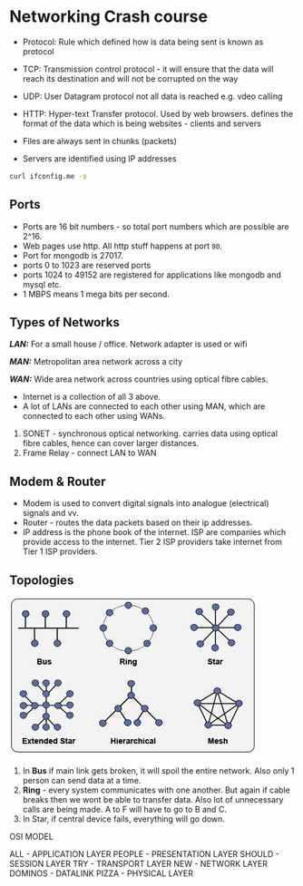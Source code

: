 # Networking Crash course
- Protocol: Rule which defined how is data being sent is known as protocol
- TCP: Transmission control protocol - it will ensure that the data will reach its destination and will not be corrupted on the way
- UDP: User Datagram protocol not all data is reached e.g. vdeo calling
- HTTP: Hyper-text Transfer protocol. Used by web browsers. defines the format of the data which is being websites - clients and servers 

- Files are always sent in chunks (packets)
- Servers are identified using IP addresses

```bash
curl ifconfig.me -s
```
## Ports
- Ports are 16 bit numbers - so total port numbers which are possible are 2^16.
- Web pages use http. All http stuff happens at port `80`.
- Port for mongodb is 27017.
- ports 0 to 1023 are reserved ports
- ports 1024 to 49152 are registered for applications like mongodb and mysql etc.
- 1 MBPS means 1 mega bits per second.

## Types of Networks
**_LAN:_** For a small house / office. Network adapter is used or wifi

**_MAN:_** Metropolitan area network across a city

**_WAN:_**  Wide area network across countries using optical fibre cables.

- Internet is a collection of all 3 above.
- A lot of LANs are connected to each other using MAN, which are connected to each other using WANs.

1. SONET - synchronous optical networking. carries data using optical fibre cables, hence can cover larger distances.
2. Frame Relay - connect LAN to WAN

## Modem & Router
- Modem is used to convert digital signals into analogue (electrical) signals and vv.
- Router - routes the data packets based on their ip addresses.
- IP address is the phone book of the internet. ISP are companies which provide access to the internet. Tier 2 ISP providers take internet from Tier 1 ISP providers.

## Topologies
![alt text](image.png)

1. In **Bus** if main link gets broken, it will spoil the entire network. Also only 1 person can send data at a time.
2. **Ring** - every system communicates with one another. But again if cable breaks then we wont be able to transfer data. Also lot of unnecessary calls are being made. A to F will have to go to B and C.
3. In Star, if central device fails, everything will go down.

OSI MODEL 

ALL             - APPLICATION LAYER
PEOPLE     - PRESENTATION LAYER
SHOULD    - SESSION LAYER
TRY            - TRANSPORT LAYER
NEW           - NETWORK LAYER
DOMINOS  -  DATALINK
PIZZA         - PHYSICAL LAYER